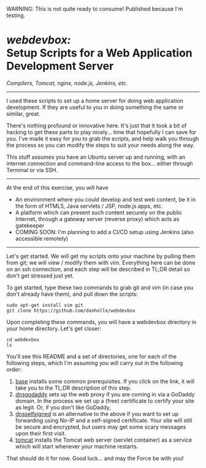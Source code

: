 WARNING:  This is not quite ready to consume!  Published because I'm testing.

<h1><b><i>webdevbox:</i><br/>Setup Scripts for a Web Application Development Server</b></h1>

*Compilers, Tomcat, nginx, node.js, Jenkins, etc.*

--------

I used these scripts to set up a home server for doing web 
application development.  If they are useful to you in doing
something the same or similar, great.

There's nothing profound or innovative here.  It's just that 
it took a bit of hacking to get these parts to play nicely...
time that hopefully I can save for you.
I've made it easy for you to grab the scripts, and help walk
you through the process so you can modify the steps to suit
your needs along the way.

This stuff assumes you have an Ubuntu server up and running,
with an internet connection and command-line access to the
box... either through Terminal or via SSH.

--------

At the end of this exercise, you will have
 *  An environment where you could develop and test
    web content, be it in the form of HTML5, Java 
    servlets / JSP, node.js apps, etc.
 *  A platform which can present such content securely
    on the public Internet, through a gateway server
    (reverse proxy) which acts as gatekeeper 
 *  COMING SOON:  I'm planning to add a CI/CD setup
    using Jenkins (also accessible remotely)

--------

Let's get started.  We will
get my scripts onto your machine by pulling them from git;
we will view / modify them with vim.  Everything here can be 
done on an ssh connection, and each step will be described in
TL;DR detail so don't get stressed just yet.

To get started, type these two commands to grab git and vim (in
case you don't already have them), and pull down the scripts:

    sudo apt-get install vim git
    git clone https://github.com/danholle/webdevbox

Upon completing these commands, you will have a webdevbox 
directory in your home directory.  Let's get closer:
  
    cd webdevbox
    ls

You'll see this README and a set of directories, one for
each of the following steps, which I'm assuming you will
carry out in the following order:

1.  [base](base/README.md) installs some common prerequisites.
    If you click on the link, it will take you to the TL;DR
    description of this step.
2.  [dnsgodaddy](dnsgodaddy/README.md) sets up the web proxy
    if you are coming in via a GoDaddy domain.  In the 
    process we set up a (free) certificate to certify your
    site as legit.  Or, if you don't like GoDaddy,
3.  [dnsselfsigned](dnsselfsigned/README.md) is an alternative
    to the above if you want to set up forwarding using No-IP
    and a self-signed certificate.  Your site will still be 
    secure and encrypted, but users may get some
    scary messages upon their first visit.
4.  [tomcat](tomcat/README.md) installs the Tomcat web server
    (servlet container) as a service which will start 
    whenever your machine restarts.

That should do it for now.  Good luck... and may the Force
be with you!


